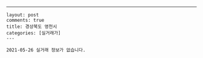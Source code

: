 ---
    layout: post
    comments: true
    title: 경상북도 영천시
    categories: [실거래가]
    ---

    2021-05-26 실거래 정보가 없습니다.

    